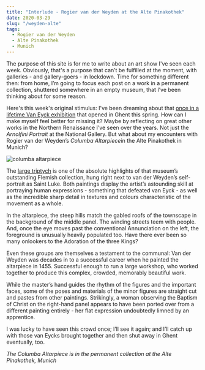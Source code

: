 ```yaml
---
title: "Interlude - Rogier van der Weyden at the Alte Pinakothek"
date: 2020-03-29
slug: "/weyden-alte"
tags:
  - Rogier van der Weyden
  - Alte Pinakothek
  - Munich
---
```


The purpose of this site is for me to write about an art show I've seen each week. Obviously, that's a purpose that can’t be fulfilled at the moment, with galleries - and gallery-goers - in lockdown. Time for something different then: from home, I’m going to focus each post on a work in a permanent collection, shuttered somewhere in an empty museum, that I’ve been thinking about for some reason.

Here's this week's original stimulus: I've been dreaming about that [once in a lifetime Van Eyck exhibition](https://www.mskgent.be/en/exhibitions/van-eyck) that opened in Ghent this spring. How can I make myself feel better for missing it? Maybe by reflecting on great other works in the Northern Renaissance I’ve seen over the years. Not just the *Arnolfini Portrait* at the National Gallery. But what about my encounters with Rogier van der Weyden’s *Columba Altarpiece*in the Alte Pinakothek in Munich?

![columba altarpiece](/weyden-alte-1.jpg)

The [large triptych](https://www.sammlung.pinakothek.de/en/artist/rogier-van-der-weyden) is one of the absolute highlights of that museum’s outstanding Flemish collection, hung right next to van der Weyden’s self-portrait as Saint Luke. Both paintings display the artist’s astounding skill at portraying human expressions - something that defeated van Eyck - as well as the incredible sharp detail in textures and colours characteristic of the movement as a whole.

In the altarpiece, the steep hills match the gabled roofs of the townscape in the background of the middle panel. The winding streets teem with people. And, once the eye moves past the conventional Annunciation on the left, the foreground is unusually heavily populated too. Have there ever been so many onlookers to the Adoration of the three Kings?

Even these groups are themselves a testament to the communal: Van der Weyden was decades in to a successful career when he painted the altarpiece in 1455. Successful enough to run a large workshop, who worked together to produce this complex, crowded, memorably beautiful work.

While the master’s hand guides the rhythm of the figures and the important faces, some of the poses and materials of the minor figures are straight cut and pastes from other paintings. Strikingly, a woman observing the Baptism of Christ on the right-hand panel appears to have been ported over from a different painting entirely - her flat expression undoubtedly limned by an apprentice.

I was lucky to have seen this crowd once; I’ll see it again; and I’ll catch up with those van Eycks brought together and then shut away in Ghent eventually, too.

*The Columba Altarpiece is in the permanent collection at the Alte Pinakothek, Munich*
